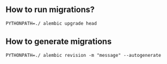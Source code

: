 ## How to run migrations?
```
PYTHONPATH=./ alembic upgrade head
```

## How to generate migrations
```
PYTHONPATH=./ alembic revision -m "message" --autogenerate
```